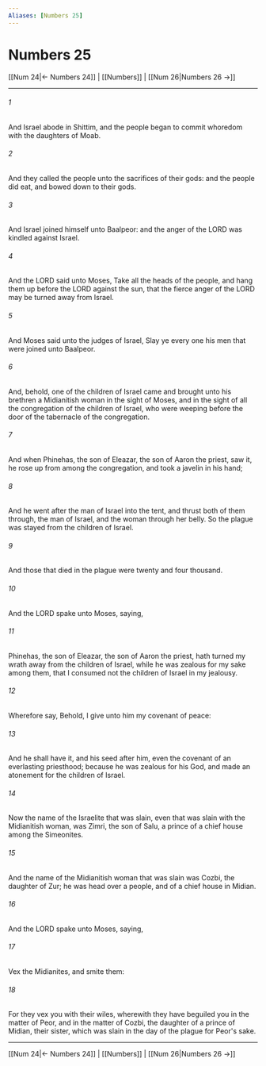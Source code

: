 ```yaml
---
Aliases: [Numbers 25]
---
```

# Numbers 25

[[Num 24|← Numbers 24]] | [[Numbers]] | [[Num 26|Numbers 26 →]]
***



###### 1 
And Israel abode in Shittim, and the people began to commit whoredom with the daughters of Moab. 

###### 2 
And they called the people unto the sacrifices of their gods: and the people did eat, and bowed down to their gods. 

###### 3 
And Israel joined himself unto Baalpeor: and the anger of the LORD was kindled against Israel. 

###### 4 
And the LORD said unto Moses, Take all the heads of the people, and hang them up before the LORD against the sun, that the fierce anger of the LORD may be turned away from Israel. 

###### 5 
And Moses said unto the judges of Israel, Slay ye every one his men that were joined unto Baalpeor. 

###### 6 
And, behold, one of the children of Israel came and brought unto his brethren a Midianitish woman in the sight of Moses, and in the sight of all the congregation of the children of Israel, who were weeping before the door of the tabernacle of the congregation. 

###### 7 
And when Phinehas, the son of Eleazar, the son of Aaron the priest, saw it, he rose up from among the congregation, and took a javelin in his hand; 

###### 8 
And he went after the man of Israel into the tent, and thrust both of them through, the man of Israel, and the woman through her belly. So the plague was stayed from the children of Israel. 

###### 9 
And those that died in the plague were twenty and four thousand. 

###### 10 
And the LORD spake unto Moses, saying, 

###### 11 
Phinehas, the son of Eleazar, the son of Aaron the priest, hath turned my wrath away from the children of Israel, while he was zealous for my sake among them, that I consumed not the children of Israel in my jealousy. 

###### 12 
Wherefore say, Behold, I give unto him my covenant of peace: 

###### 13 
And he shall have it, and his seed after him, even the covenant of an everlasting priesthood; because he was zealous for his God, and made an atonement for the children of Israel. 

###### 14 
Now the name of the Israelite that was slain, even that was slain with the Midianitish woman, was Zimri, the son of Salu, a prince of a chief house among the Simeonites. 

###### 15 
And the name of the Midianitish woman that was slain was Cozbi, the daughter of Zur; he was head over a people, and of a chief house in Midian. 

###### 16 
And the LORD spake unto Moses, saying, 

###### 17 
Vex the Midianites, and smite them: 

###### 18 
For they vex you with their wiles, wherewith they have beguiled you in the matter of Peor, and in the matter of Cozbi, the daughter of a prince of Midian, their sister, which was slain in the day of the plague for Peor's sake.

***
[[Num 24|← Numbers 24]] | [[Numbers]] | [[Num 26|Numbers 26 →]]
